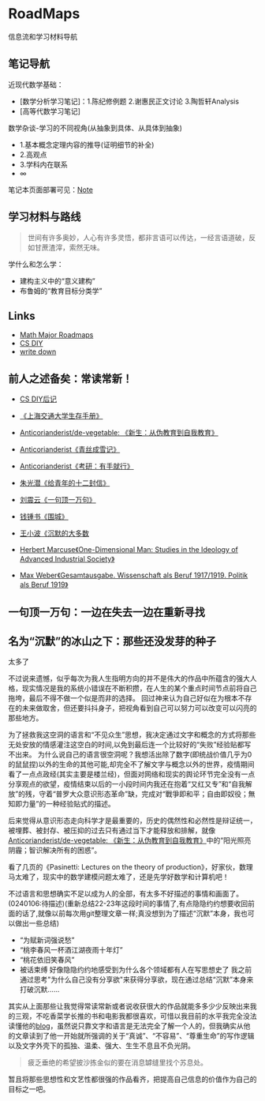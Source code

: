 # RoadMaps

信息流和学习材料导航

## 笔记导航
近现代数学基础：
- [数学分析学习笔记]：1.陈纪修例题 2.谢惠民正文讨论 3.陶哲轩Analysis 
- [高等代数学习笔记]

数学杂谈-学习的不同视角(从抽象到具体、从具体到抽象)
- 1.基本概念定理内容的推导(证明细节的补全) 
- 2.高观点 
- 3.学科内在联系
- ∞

笔记本页面部署可见：[Note]()



## 学习材料与路线

> 世间有许多奥妙，人心有许多灵悟，都非言语可以传达，一经言语道破，反如甘蔗渣滓，索然无味。


学什么和怎么学：
- 建构主义中的“意义建构”
- 布鲁姆的“教育目标分类学”


## Links
- [Math Major Roadmaps](https://math.mit.edu/academics/undergrad/roadmaps.php)
- [CS DIY](https://csdiy.wiki/)
- [write down](https://terrytao.wordpress.com/career-advice/write-down-what-youve-done/)

## 前人之述备矣：常读常新！
- [CS DIY后记](https://csdiy.wiki/%E5%90%8E%E8%AE%B0/)
- [《上海交通大学生存手册》](https://survivesjtu.gitbook.io/survivesjtumanual/li-zhi-pian/huan-ying-lai-dao-shang-hai-jiao-tong-da-xue)
- [Anticorianderist/de-vegetable: 《新生：从伪教育到自我教育》](https://github.com/Anticorianderist/de-vegetable)
- [Anticorianderist《青丝成雪记》](https://github.com/Anticorianderist/blog)
- [Anticorianderist《考研：有手就行》](https://github.com/Anticorianderist/kaoyan)
  
- [朱光潜《给青年的十二封信》](https://book.douban.com/subject/30352171/)
- [刘震云《一句顶一万句》](https://book.douban.com/subject/26877012/)
- [钱锺书《围城》](https://book.douban.com/subject/36102998/)

- [王小波《沉默的大多数](https://book.douban.com/subject/27013716/) 
- [Herbert Marcuse《One-Dimensional Man: Studies in the Ideology of Advanced Industrial Society》](https://book.douban.com/subject/26323011/)
- [Max Weber《Gesamtausgabe. Wissenschaft als Beruf 1917/1919. Politik als Beruf 1919》](https://book.douban.com/subject/34982085/)
  



## 一句顶一万句：一边在失去一边在重新寻找


## 名为“沉默”的冰山之下：那些还没发芽的种子
太多了

不过说来遗憾，似乎每次为我人生指明方向的并不是伟大的作品中所蕴含的强大人格，现实情况是我的系统小错误在不断积攒，在人生的某个重点时间节点前将自己拖垮，最后不得不做一个似是而非的选择。
回过神来认为自己好似在为根本不存在的未来做取舍，但还要抖抖身子，把视角看到自己可以努力可以改变可以闪亮的那些地方。

为了拯救我这空洞的语言和“不见众生”思想，我决定通过文字和概念的方式将那些无处安放的情感灌注这空白的时间,以免到最后连一个比较好的“失败”经验贴都写不出来。
为什么说自己的语言很空洞呢？我想活出除了数字(即统战价值几乎为0的鼠鼠捏)以外的生命的其他可能,却完全不了解文字与概念以外的世界，疫情期间看了一点点政经(其实主要是楼兰经)，但面对网络和现实的舆论环节完全没有一点分享观点的欲望，疫情结束以后的一小段时间内我还在抱着“又红又专”和“自我解放”的残，守着“普罗大众意识形态革命”缺，完成对“戰爭即和平；自由即奴役；無知即力量”的一种经验贴式的描述。

后来觉得从意识形态走向科学才是最重要的，历史的偶然性和必然性是辩证统一，被埋葬、被封存、被压抑的过去只有通过当下才能释放和排解，就像[Anticorianderist/de-vegetable: 《新生：从伪教育到自我教育》](https://github.com/Anticorianderist/de-vegetable)中的“阳光照亮阴霾；智识解决所有的困惑”。

看了几页的《Pasinetti: Lectures on the theory of production》，好家伙，数理马太难了，现实中的数学建模问题太难了，还是先学好数学和计算机吧！


不过语言和思想确实不足以成为人的全部，有太多不好描述的事情和画面了。
(0240106:待描述)(重新总结22-23年这段时间的事情了,有点隐隐约约想要收回前面的话了,就像以前每次用git整理文章一样;真没想到为了描述“沉默”本身，我也可以做出一些总结)
- “为赋新词强说愁”
- “桃李春风一杯酒江湖夜雨十年灯”
- “桃花依旧笑春风”
- 被话束缚
好像隐隐约约地感受到为什么各个领域都有人在写思想史了
我之前通过思考"为什么自己没有分享欲"来获得分享欲，现在通过总结“沉默”本身来打破沉默......



其实从上面那些让我觉得常读常新或者说收获很大的作品就能多多少少反映出来我的三观，不吃香菜学长推的书和电影我都很喜欢，可惜以我目前的水平我完全没法读懂他的[blog](https://github.com/Anticorianderist/blog)，虽然说只靠文字和语言是无法完全了解一个人的，但我确实从他的文章读到了他一开始就所强调的关于“真诚”、“不容易”、“尊重生命”的写作逻辑以及文字外壳下的孤独、温柔、强大、生生不息且不负光阴。



> 疲乏垂绝的希望披沙拣金似的要在消息罅缝里找个苏息处。

暂且将那些思想性和文艺性都很强的作品看齐，把提高自己信息的价值作为自己的目标之一吧。
